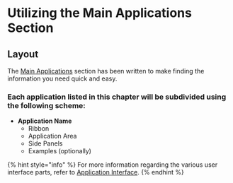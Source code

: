 # Utilizing the Main Applications Section

## Layout

The [Main Applications](./) section has been written to make finding the information you need quick and easy. 

### Each application listed in this chapter will be subdivided using the following scheme:

* **Application Name**
  * Ribbon
  * Application Area
  * Side Panels
  * Examples \(optionally\)

{% hint style="info" %}
For more information regarding the various user interface parts, refer to [Application Interface](../untitled/application-interface.md).
{% endhint %}

